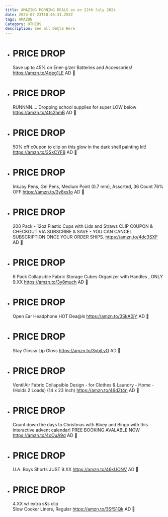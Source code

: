 ```yaml
---
title: AMAZING MORNING DEALS as on 22th July 2024
date: 2024-07-23T10:46:31.253Z
tags: AMAZON
Category: OTHERS
description: See all De@lS Here
---
```

* # PRICE DROP

  Save up to 45% on Ener-g!zer Batteries and Accessories!
  https://amzn.to/4deg1LE       AD 📌
* # PRICE DROP

  RUNNNN…. Dropping school supplies for super LOW below 
  https://amzn.to/4fc2hmB        AD 📌
* # PRICE DROP

  50% off c0upon to clip on this glow in the dark shell painting kit!
  https://amzn.to/3SkCYF8      AD 📌
* # PRICE DROP

  InkJoy Pens, Gel Pens, Medium Point (0.7 mm), Assorted, 36 Count
  76% OFF
  https://amzn.to/3y8xs1o  AD 📌
* # PRICE DROP

  200 Pack - 12oz Plastic Cups with Lids and Straws
  CL!P C0UPON & CHECKOUT VIA SUBSCRIBE & SAVE - YOU CAN CANCEL SUBSCRIPTION ONCE YOUR ORDER SHIPS.
  https://amzn.to/4dc3SXF    AD 📌
* # PRICE DROP

  6 Pack Collapsible Fabric Storage Cubes Organizer with Handles , ONLY 9.XX
  https://amzn.to/3y8much               AD 📌
* # PRICE DROP

  Open Ear Headphone HOT Dea@ls
  https://amzn.to/3SkA0jY      AD 📌
* # PRICE DROP

  Stay Glossy Lip Gloss
  https://amzn.to/3ybjLyO       AD 📌
* # PRICE DROP

  VentilAir Fabric Collapsible Design - for Clothes & Laundry - Home - (Holds 2 Loads) (14 x 23 Inch) 
  https://amzn.to/46dZt4n         AD 📌
* # PRICE DROP

  Count down the days to Christmas with Bluey and Bingo with this interactive advent calendar! PREE BOOKING AVALABLE NOW
  https://amzn.to/4cOuA9d   AD 📌
* # PRICE DROP

  U.A. Boys Shorts JUST 9.XX
  https://amzn.to/46kUONV   AD 📌
* # PRICE DROP

  4.XX w/ extra s&s clip\
  Slow Cooker Liners, Regular 
  https://amzn.to/3SfS1Qk  AD 📌